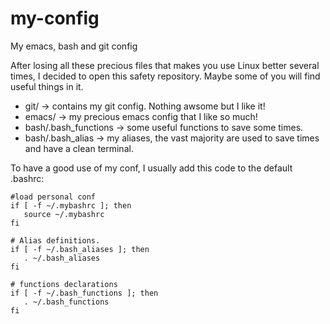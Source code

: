 # my-config
My emacs, bash and git config

After losing all these precious files that makes you use Linux better several times, I decided to open this safety repository. Maybe some of you will find useful things in it.

* git/ -> contains my git config. Nothing awsome but I like it!  
* emacs/ -> my precious emacs config that I like so much!  
* bash/.bash_functions -> some useful functions to save some times.  
* bash/.bash_alias -> my aliases, the vast majority are used to save times and have a clean terminal.  

To have a good use of my conf, I usually add this code to the default .bashrc:

```
#load personal conf                                                                
if [ -f ~/.mybashrc ]; then
   source ~/.mybashrc
fi

# Alias definitions.                                                               
if [ -f ~/.bash_aliases ]; then
   . ~/.bash_aliases
fi

# functions declarations                                                           
if [ -f ~/.bash_functions ]; then
   . ~/.bash_functions
fi

```
